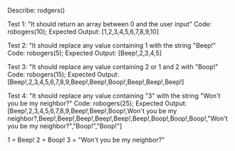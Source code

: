 Describe: rodgers()

Test 1: "It should return an array between 0 and the user input" 
Code: robogers(10); 
Expected Output: [1,2,3,4,5,6,7,8,9,10]

Test 2: "It should replace any value containing 1 with the string "Beep!" 
Code: robogers(5); 
Expected Output: [Beep!,2,3,4,5]

Test 3: "It should replace any value containing 2 or 1 and 2 with "Boop!" 
Code: robogers(15); 
Expected Output: [Beep!,2,3,4,5,6,7,8,9,Beep!,Beep!,Boop!,Beep!,Beep!,Beep!]

Test 4: "It should replace any value containing "3" with the string "Won't you be my neighbor?" 
Code: robogers(25); 
Expected Output: [Beep!,2,3,4,5,6,7,8,9,Beep!,Beep!,Boop!,Won't you be my neighbor?,Beep!,Beep!,Beep!,Beep!,Beep!,Beep!,Boop!,Boop!,Boop!,"Won't you be my neighbor?","Boop!","Boop!"]

1 = Beep!
2 = Boop!
3 = "Won't you be my neighbor?"